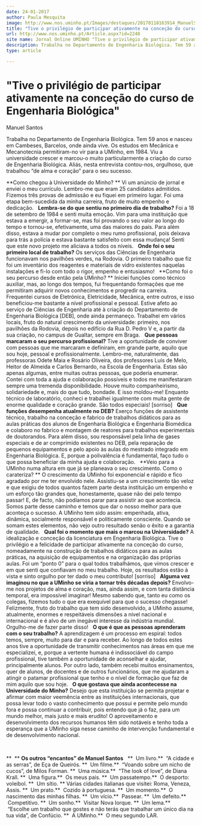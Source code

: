 ```yaml
---
date: 24-01-2017
author: Paula Mesquita
image: http://www.nos.uminho.pt/Images/destaques/20170118163914_ManuelSantos7.jpg
title: "Tive o privilégio de participar ativamente na conceção do curso de Engenharia Biológica"
url: http://www.nos.uminho.pt/Article.aspx?id=2248
site name: Jornal Online UMINHO "Tive o privilégio de participar ativamente na conceção do curso de Engenharia Biológica"
description: Trabalha no Departamento de Engenharia Biológica. Tem 59 anos e nasceu em Cambeses, Barcelos, onde ainda vive. Os estudos em Mecânica e Mecanotecnia permitiram-no vir para a UMinho, em 1984. Viu a universidade crescer e marcou-o muito particularmente a criação do curso de Engenharia Biológica. Aliás, nesta entrevista contou-nos, orgulhoso, que trabalhou “de alma e coração” para o seu sucesso.
type: article

---
```

# "Tive o privilégio de participar ativamente na conceção do curso de Engenharia Biológica"


  

Manuel Santos

Trabalha no Departamento de Engenharia Biológica. Tem 59 anos e nasceu em Cambeses, Barcelos, onde ainda vive. Os estudos em Mecânica e Mecanotecnia permitiram-no vir para a UMinho, em 1984. Viu a universidade crescer e marcou-o muito particularmente a criação do curso de Engenharia Biológica. Aliás, nesta entrevista contou-nos, orgulhoso, que trabalhou “de alma e coração” para o seu sucesso.

**Como chegou à Universidade do Minho? ** 
Vi um anúncio de jornal e enviei o meu currículo. Lembro-me que eram 25 candidatos admitidos. Fizemos três provas de admissão e eu fiquei em primeiro lugar. Foi uma etapa bem-sucedida da minha carreira, fruto de muito empenho e dedicação.
 
**Lembra-se do que sentiu no primeiro dia de trabalho?** 
Foi a 18 de setembro de 1984 e senti muita emoção. Vim para uma instituição que estava a emergir, a formar-se, mas foi provando o seu valor ao longo do tempo e tornou-se, efetivamente, uma das maiores do país. Para além disso, estava a mudar por completo o meu rumo profissional, pois deixava para trás a polícia e estava bastante satisfeito com essa mudança! Senti que este novo projeto me aliciava a todos os níveis.
 
**Onde foi o seu primeiro local de trabalho?** 
Os serviços das Ciências de Engenharia funcionavam nos pavilhões verdes, na Rodovia. O primeiro trabalho que fiz foi um inventário dos reagentes e materiais de vidro existentes naquelas instalações e fi-lo com todo o rigor, empenho e entusiasmo!
 
**Como foi o seu percurso desde então pela UMinho? ** 
Iniciei funções como técnico auxiliar, mas, ao longo dos tempos, fui frequentando formações que me permitiram adquirir novos conhecimentos e progredir na carreira. Frequentei cursos de Eletrónica, Eletricidade, Mecânica, entre outros, e isso beneficiou-me bastante a nível profissional e pessoal. Estive afeto ao serviço de Ciências de Engenharia até à criação do Departamento de Engenharia Biológica [DEB], onde ainda permaneço. Trabalhei em vários locais, fruto do natural crescimento da universidade: primeiro, nos pavilhões da Rodovia, depois no edifício da Rua D. Pedro V e, a partir da sua criação, no campus de Gualtar, sempre em Braga.
 
**Que pessoas marcaram o seu percurso profissional?** 
Tive a oportunidade de conviver com pessoas que me marcaram e definiram, em grande parte, aquilo que sou hoje, pessoal e profissionalmente. Lembro-me, naturalmente, das professoras Odete Maia e Rosário Oliveira, dos professores Luís de Melo, Heitor de Almeida e Carlos Bernardo, na Escola de Engenharia. Estas são apenas algumas, entre muitas outras pessoas, que poderia enumerar. Contei com toda a ajuda e colaboração possíveis e todos me manifestaram sempre uma tremenda disponibilidade. Houve muito companheirismo, solidariedade e, mais do que tudo, bondade. E isso moldou-me! Enquanto técnico de laboratório, conheci e trabalhei igualmente com muita gente de enorme qualidade e coração grande. São todos especiais! [sorriso]
 
**Que funções desempenha atualmente no DEB?** 
Exerço funções de assistente técnico, trabalho na conceção e fabrico de trabalhos didáticos para as aulas práticas dos alunos de Engenharia Biológica e Engenharia Biomédica e colaboro no fabrico e montagem de reatores para trabalhos experimentais de doutorandos. Para além disso, sou responsável pela linha de gases especiais e de ar comprimido existentes no DEB, pela reparação de pequenos equipamentos e pelo apoio às aulas do mestrado integrado em Engenharia Biológica. E, porque a polivalência é fundamental, faço tudo o que possa beneficiar da minha ajuda e colaboração.
 
**Veio para a UMinho numa altura em que já se planeava o seu crescimento. Como o carateriza? ** 
O crescimento da UMinho foi exponencial e rápido e fico agradado por me ter envolvido nele. Assistiu-se a um crescimento tão veloz e que exigiu de todos quantos fazem parte desta instituição um empenho e um esforço tão grandes que, honestamente, quase não dei pelo tempo passar! E, de facto, não podíamos parar para assistir ao que acontecia. Somos parte desse caminho e temos que dar o nosso melhor para que aconteça o sucesso. A UMinho tem sido assim: empenhada, ativa, dinâmica, socialmente responsável e politicamente consciente. Quando se somam estes elementos, não vejo outro resultado senão o êxito e a garantia de qualidade.
 
**Qual foi o momento que mais o marcou na Universidade?** 
A idealização e conceção da licenciatura em Engenharia Biológica. Tive o privilégio e a felicidade de participar ativamente na conceção do curso, nomeadamente na construção de trabalhos didáticos para as aulas práticas, na aquisição de equipamentos e na organização das próprias aulas. Foi um “ponto 0” para o qual todos trabalhámos, que vimos crescer e em que senti que confiavam no meu trabalho. Hoje, os resultados estão à vista e sinto orgulho por ter dado o meu contributo! [sorriso]
 
**Alguma vez imaginou no que a UMinho se viria a tornar três décadas depois?** 
Envolvo-me nos projetos de alma e coração, mas, ainda assim, e com tanta distância temporal, era impossível imaginar! Mesmo sabendo que, tanto eu como os colegas, fizemos tudo o que era exequível para que o sucesso chegasse! Felizmente, fruto do trabalho que tem sido desenvolvido, a UMinho assume, atualmente, enormes e respeitáveis dimensões a nível nacional e internacional e é alvo de um inegável interesse da indústria mundial. Orgulho-me de fazer parte disso!
 
**O que é que as pessoas aprenderam com o seu trabalho?** 
A aprendizagem é um processo em espiral: todos temos, sempre, muito para dar e para receber. Ao longo de todos estes anos tive a oportunidade de transmitir conhecimentos nas áreas em que me especializei, e, porque a vertente humana é indissociável do campo profissional, tive também a oportunidade de aconselhar e ajudar, principalmente alunos. Por outro lado, também recebi muitos ensinamentos, quer de alunos, de docentes e de outros funcionários, que me ajudaram a atingir o patamar profissional que tenho e o nível de formação que faz de mim aquilo que sou hoje.
 
**O que gostava que ainda acontecesse na Universidade do Minho?** 
Desejo que esta instituição se permita projetar e afirmar com maior veemência entre as instituições internacionais, que possa levar todo o vasto conhecimento que possui e permite pelo mundo fora e possa continuar a contribuir, pois entendo que já o faz, para um mundo melhor, mais justo e mais erudito! O aproveitamento e desenvolvimento dos recursos humanos têm sido notáveis e tenho toda a esperança que a UMinho siga nesse caminho de intervenção fundamental e de desenvolvimento nacional.

 

**  ** **Os outros “encantos” de Manuel Santos** 
 
**  Um livro.**  “A cidade e as serras”, de Eça de Queirós.
**  Um filme.**  “Voando sobre um nicho de cucos”, de Milos Forman.
**  Uma música.**  “The look of love”, de Diana Krall.
**  Uma figura.**  Os meus pais.
**  Um passatempo.**  O desporto: voleibol.
**  Um sítio. ** Várias cidades italianas que visitei: Roma, Veneza, Assis.
**  Um prato.**  Cozido à portuguesa.
**  Um momento.**  O nascimento das minhas filhas.
**  Um vício.**  Passear.
**  Um defeito.**  Competitivo.
**  Um sonho.**  Visitar Nova Iorque.
**  Um lema.**  “Escolhe um trabalho que gostes e não terás que trabalhar um único dia na tua vida”, de Confúcio.
**  A UMinho.**  O meu segundo LAR.
 

